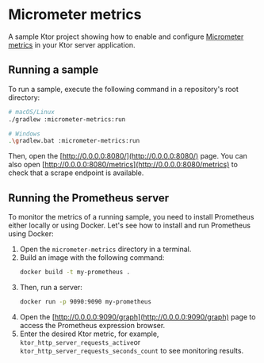 # Micrometer metrics

A sample Ktor project showing how to enable and configure [Micrometer metrics](https://ktor.io/docs/micrometer-metrics.html) in your Ktor server application.

## Running a sample

To run a sample, execute the following command in a repository's root directory:

```bash
# macOS/Linux
./gradlew :micrometer-metrics:run

# Windows
.\gradlew.bat :micrometer-metrics:run
```
Then, open the [http://0.0.0.0:8080/](http://0.0.0.0:8080/) page. You can also open [http://0.0.0.0:8080/metrics](http://0.0.0.0:8080/metrics) to check that a scrape endpoint is available.

## Running the Prometheus server
To monitor the metrics of a running sample, you need to install Prometheus either locally or using Docker. Let's see how to install and run Prometheus using Docker:
1. Open the `micrometer-metrics` directory in a terminal.
2. Build an image with the following command:
   ```Bash
   docker build -t my-prometheus .
   ```
3. Then, run a server:
   ```Bash
   docker run -p 9090:9090 my-prometheus
   ```
4. Open the [http://0.0.0.0:9090/graph](http://0.0.0.0:9090/graph) page to access the Prometheus expression browser.
5. Enter the desired Ktor metric, for example, `ktor_http_server_requests_active`or `ktor_http_server_requests_seconds_count` to see monitoring results.